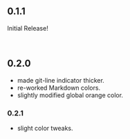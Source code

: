 ## 0.1.1

Initial Release!

<br/>

## 0.2.0

  * made git-line indicator thicker.
  * re-worked Markdown colors.
  * slightly modified global orange color.

### 0.2.1

  * slight color tweaks.
